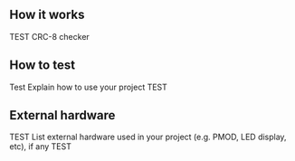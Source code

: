 <!---

This file is used to generate your project datasheet. Please fill in the information below and delete any unused
sections.

You can also include images in this folder and reference them in the markdown. Each image must be less than
512 kb in size, and the combined size of all images must be less than 1 MB.
-->

## How it works
TEST
CRC-8 checker
## How to test
Test
Explain how to use your project
TEST
## External hardware
TEST
List external hardware used in your project (e.g. PMOD, LED display, etc), if any
TEST